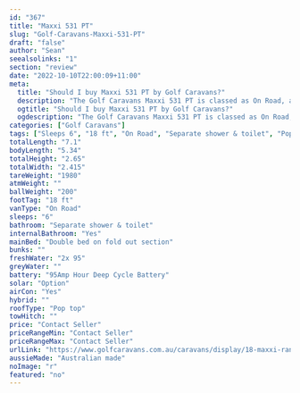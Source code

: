 ```yaml
---
id: "367"
title: "Maxxi 531 PT"
slug: "Golf-Caravans-Maxxi-531-PT"
draft: "false"
author: "Sean"
seealsolinks: "1"
section: "review"
date: "2022-10-10T22:00:09+11:00"
meta:
  title: "Should I buy Maxxi 531 PT by Golf Caravans?"
  description: "The Golf Caravans Maxxi 531 PT is classed as On Road, and sleeps 6 people. It is Australian made and comes in at 18 ft. It generally has Separate shower & toilet."
  ogtitle: "Should I buy Maxxi 531 PT by Golf Caravans?"
  ogdescription: "The Golf Caravans Maxxi 531 PT is classed as On Road, and sleeps 6 people. It is Australian made and comes in at 18 ft. It generally has Separate shower & toilet."
categories: ["Golf Caravans"]
tags: ["Sleeps 6", "18 ft", "On Road", "Separate shower & toilet", "Pop top", "Price Unknown"]
totalLength: "7.1"
bodyLength: "5.34"
totalHeight: "2.65"
totalWidth: "2.415"
tareWeight: "1980"
atmWeight: ""
ballWeight: "200"
footTag: "18 ft"
vanType: "On Road"
sleeps: "6"
bathroom: "Separate shower & toilet"
internalBathroom: "Yes"
mainBed: "Double bed on fold out section"
bunks: ""
freshWater: "2x 95"
greyWater: ""
battery: "95Amp Hour Deep Cycle Battery"
solar: "Option"
airCon: "Yes"
hybrid: ""
roofType: "Pop top"
towHitch: ""
price: "Contact Seller"
priceRangeMin: "Contact Seller"
priceRangeMax: "Contact Seller"
urlLink: "https://www.golfcaravans.com.au/caravans/display/18-maxxi-range-/"
aussieMade: "Australian made"
noImage: "r"
featured: "no"
---
```

